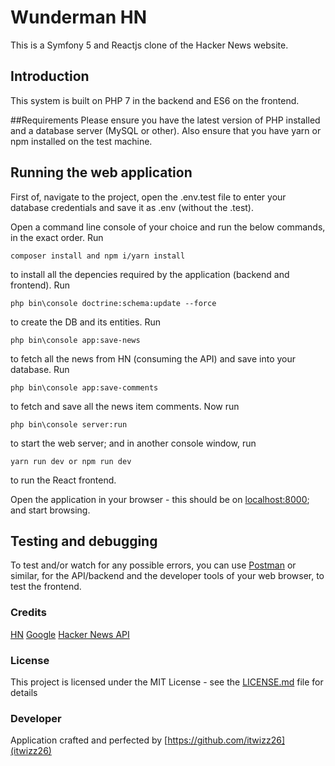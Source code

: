 # Wunderman HN

This is a Symfony 5 and Reactjs clone of the Hacker News website.

## Introduction

This system is built on PHP 7 in the backend and ES6 on the frontend.

##Requirements
Please ensure you have the latest version of PHP installed and a database server (MySQL or other).
Also ensure that you have yarn or npm installed on the test machine.

## Running the web application

First of, navigate to the project, open the .env.test file to enter your database credentials and save it as 
.env (without the .test).

Open a command line console of your choice and run the below commands, in the exact order.
Run
```
composer install and npm i/yarn install
```
to install all the depencies required by the application (backend and frontend).
Run
```
php bin\console doctrine:schema:update --force
```
to create the DB and its entities.
Run 
```
php bin\console app:save-news
```
to fetch all the news from HN (consuming the API) and save into your database.
Run 
```
php bin\console app:save-comments
```
to fetch and save all the news item comments.
Now run 
```
php bin\console server:run
```
to start the web server; and in another console window, run 
```
yarn run dev or npm run dev
```
to run the React frontend.

Open the application in your browser - this should be on [localhost:8000](http://localhost:8000); and start browsing.

## Testing and debugging

To test and/or watch for any possible errors, you can use [Postman](https://go.pstmn.io/github) or similar, for the API/backend and the developer tools of your web browser, to test the frontend.

### Credits

[HN](https://news.ycombinator.com/newcomments)
[Google](http://www.google.com)
[Hacker News API](https://github.com/HackerNews/API)

### License

This project is licensed under the MIT License - see the [LICENSE.md](LICENSE.md) file for details

### Developer

Application crafted and perfected by [https://github.com/itwizz26](itwizz26)
